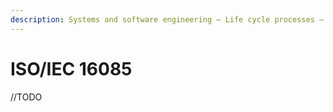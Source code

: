 ```yaml
---
description: Systems and software engineering — Life cycle processes — Risk management
---
```


# ISO/IEC 16085

//TODO

